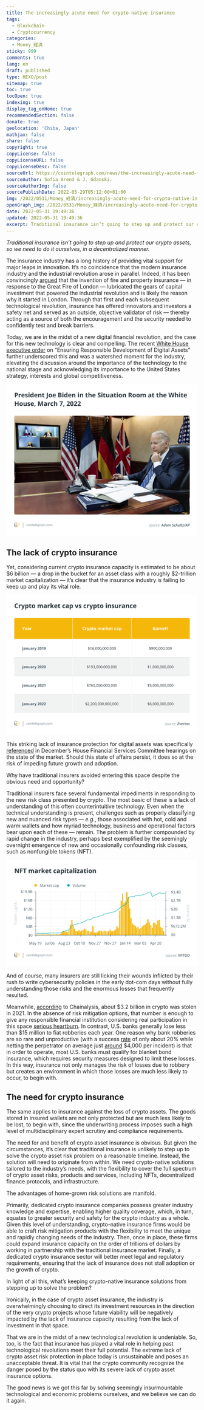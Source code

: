 ```yaml
---
title: The increasingly acute need for crypto-native insurance
tags:
  - Blockchain
  - Cryptocurrency
categories:
  - Money_経済
sticky: 999
comments: true
lang: en
draft: published
type: HEXO/post
sitemap: true
toc: true
tocOpen: true
indexing: true
display_tag_onHome: true
recommendedSection: false
donate: true
geolocation: 'Chiba, Japan'
mathjax: false
share: false
copyright: true
copyLicense: false
copyLicenseURL: false
copyLicenseDesc: false
sourceUrl: https://cointelegraph.com/news/the-increasingly-acute-need-for-crypto-native-insurance
sourceAuthor: Sofia Arend & J. Gdanski.
sourceAuthorImg: false
sourcePublishDate: 2022-05-29T05:12:00+01:00
img: /2022/0531/Money_経済/increasingly-acute-need-for-crypto-native-insurance/3cedb476c70b69a691ce64a78e0fafbc
openGraph_img: /2022/0531/Money_経済/increasingly-acute-need-for-crypto-native-insurance/3cedb476c70b69a691ce64a78e0fafbc
date: 2022-05-31 19:49:36
updated: 2022-05-31 19:49:36
excerpt: Traditional insurance isn’t going to step up and protect our crypto assets, so we need to do it ourselves...
---
```

*Traditional insurance isn’t going to step up and protect our crypto assets, so we need to do it ourselves, in a decentralized manner.*

<!-- ![](./increasingly-acute-need-for-crypto-native-insurance/3cedb476c70b69a691ce64a78e0fafbc) -->

The insurance industry has a long history of providing vital support for major leaps in innovation. It’s no coincidence that the modern insurance industry and the industrial revolution arose in parallel. Indeed, it has been convincingly [argued](https://eh.net/book_reviews/insuring-the-industrial-revolution-fire-insurance-in-great-britain-1700-1850/) that the invention of fire and property insurance — in response to the Great Fire of London — lubricated the gears of capital investment that powered the industrial revolution and is likely the reason why it started in London. Through that first and each subsequent technological revolution, insurance has offered innovators and investors a safety net and served as an outside, objective validator of risk — thereby acting as a source of both the encouragement and the security needed to confidently test and break barriers.

Today, we are in the midst of a new digital financial revolution, and the case for this new technology is clear and compelling. The recent [White House executive order](https://cointelegraph.com/news/biden-signs-executive-order-on-crypto-authorizes-all-government-effort-to-consolidate-regulation) on “Ensuring Responsible Development of Digital Assets” further underscored this and was a watershed moment for the industry, elevating the discussion around the importance of the technology to the national stage and acknowledging its importance to the United States strategy, interests and global competitiveness.

![](./increasingly-acute-need-for-crypto-native-insurance/93c61867-ea14-4c50-9b98-0a6239d19afb.png)


## The lack of crypto insurance
Yet, considering current crypto insurance capacity is estimated to be about $6 billion — a drop in the bucket for an asset class with a roughly $2-trillion market capitalization — it’s clear that the insurance industry is failing to keep up and play its vital role.

![](./increasingly-acute-need-for-crypto-native-insurance/afdba18d-3439-40b5-8f1f-ad2d95214d8e.png)

This striking lack of insurance protection for digital assets was specifically [referenced](https://www.youtube.com/watch?v=F_kZELcynKQ&t=3832s) in December’s House Financial Services Committee hearings on the state of the market. Should this state of affairs persist, it does so at the risk of impeding future growth and adoption.

Why have traditional insurers avoided entering this space despite the obvious need and opportunity?

Traditional insurers face several fundamental impediments in responding to the new risk class presented by crypto. The most basic of these is a lack of understanding of this often counterintuitive technology. Even when the technical understanding is present, challenges such as properly classifying new and nuanced risk types — *e.g.*, those associated with hot, cold and warm wallets and how myriad technology, business and operational factors bear upon each of these — remain. The problem is further compounded by rapid change in the industry, perhaps best exemplified by the seemingly overnight emergence of new and occasionally confounding risk classes, such as nonfungible tokens (NFT).

![](./increasingly-acute-need-for-crypto-native-insurance/7db54a58-ad64-41cd-a2e3-d5f28ef68cd2.png)

And of course, many insurers are still licking their wounds inflicted by their rush to write cybersecurity policies in the early dot-com days without fully understanding those risks and the enormous losses that frequently resulted.

Meanwhile, [according](https://blog.chainalysis.com/reports/2022-crypto-crime-report-introduction/#:~:text=roughly%20%243.2%20billion%20worth%20of%20cryptocurrency%20stolen%20in%202021) to Chainalysis, about $3.2 billion in crypto was stolen in 2021. In the absence of risk mitigation options, that number is enough to give any responsible financial institution considering real participation in this space [serious heartburn](https://cointelegraph.com/news/institutional-investors-plan-to-buy-every-bitcoin-price-dip-data-suggests). In contrast, U.S. banks generally lose less than $15 million to fiat robberies each year. One reason why bank robberies are so rare and unproductive (with a success [rate](https://nypost.com/2017/09/09/theres-no-payoff-to-bank-heists-anymore/#:~:text=Authorities%20have%20solved%20bank%20heists%2086%20percent%20of%20the%20time%20this%20year%2C%20up%20from%20the%2079%2Dpercent%20%E2%80%9Cclearance%20rate%E2%80%9D%20in%202016%20and%202015.) of only about 20% while netting the perpetrator on average just [around](https://ucr.fbi.gov/crime-in-the-u.s/2019/crime-in-the-u.s.-2019/tables/table-23/#:~:text=Bank,4%2C213) $4,000 per incident) is that in order to operate, most U.S. banks must qualify for blanket bond insurance, which requires security measures designed to limit these losses. In this way, insurance not only manages the risk of losses due to robbery but creates an environment in which those losses are much less likely to occur, to begin with.


## The need for crypto insurance
The same applies to insurance against the loss of crypto assets. The goods stored in insured wallets are not only protected but are much less likely to be lost, to begin with, since the underwriting process imposes such a high level of multidisciplinary expert scrutiny and compliance requirements.

The need for and benefit of crypto asset insurance is obvious. But given the circumstances, it’s clear that traditional insurance is unlikely to step up to solve the crypto asset risk problem on a reasonable timeline. Instead, the solution will need to originate from within. We need crypto-native solutions tailored to the industry’s needs, with the flexibility to cover the full spectrum of crypto asset risks, products and services, including NFTs, decentralized finance protocols, and infrastructure.

The advantages of home-grown risk solutions are manifold.

Primarily, dedicated crypto insurance companies possess greater industry knowledge and expertise, enabling higher quality coverage, which, in turn, equates to greater security and safety for the crypto industry as a whole. Given this level of understanding, crypto-native insurance firms would be able to craft risk mitigation products with the flexibility to meet the unique and rapidly changing needs of the industry. Then, once in place, these firms could expand insurance capacity on the order of trillions of dollars by working in partnership with the traditional insurance market. Finally, a dedicated crypto insurance sector will better meet legal and regulatory requirements, ensuring that the lack of insurance does not stall adoption or the growth of crypto.

In light of all this, what’s keeping crypto-native insurance solutions from stepping up to solve the problem?

Ironically, in the case of crypto asset insurance, the industry is overwhelmingly choosing to direct its investment resources in the direction of the very crypto projects whose future viability will be negatively impacted by the lack of insurance capacity resulting from the lack of investment in that space.

That we are in the midst of a new technological revolution is undeniable. So, too, is the fact that insurance has played a vital role in helping past technological revolutions meet their full potential. The extreme lack of crypto asset risk protection in place today is unsustainable and poses an unacceptable threat. It is vital that the crypto community recognize the danger posed by the status quo with its severe lack of crypto asset insurance options.

The good news is we got this far by solving seemingly insurmountable technological and economic problems ourselves, and we believe we can do it again.

